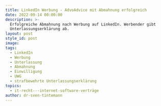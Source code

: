 ```yaml
---
title: LinkedIn Werbung - AdvoAdvice mit Abmahnung erfolgreich
date: 2022-09-14 00:00:00
description: >-
  Erfolgreiche Abmahnung nach Werbung auf LinkedIn. Werbender gibt
  Unterlassungserklärung ab.
layout: post
style_id: post
image:
tags:
  - LinkedIn
  - Werbung
  - Unterlassung
  - Abmahnung
  - Einwilligung
  - UWG
  - strafbewehrte Unterlassungserklärung
topics:
  - it-recht---internet-software-verträge
author: dr-sven-tintemann
---
```

